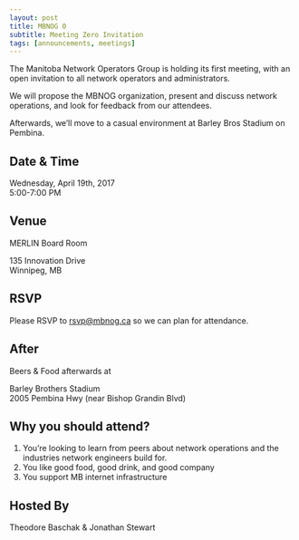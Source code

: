 ```yaml
---
layout: post
title: MBNOG 0 
subtitle: Meeting Zero Invitation
tags: [announcements, meetings]
---
```

The Manitoba Network Operators Group is holding its first meeting, with an open invitation to all network operators and administrators.

We will propose the MBNOG organization, present and discuss network operations, and look for feedback from our attendees.

Afterwards, we’ll move to a casual environment at Barley Bros Stadium on Pembina.

## Date & Time

Wednesday, April 19th, 2017
<br>5:00-7:00 PM

## Venue

MERLIN Board Room

135 Innovation Drive
<br>Winnipeg, MB

## RSVP

Please RSVP to rsvp@mbnog.ca so we can plan for attendance.

## After

Beers & Food afterwards at

Barley Brothers Stadium
<br>2005 Pembina Hwy (near Bishop Grandin Blvd)

## Why you should attend?

1. You’re looking to learn from peers about network operations and the industries network engineers build for.
2. You like good food, good drink, and good company
3. You support MB internet infrastructure

## Hosted By

Theodore Baschak & Jonathan Stewart

